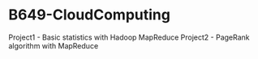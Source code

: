 # B649-CloudComputing

Project1 - Basic statistics with Hadoop MapReduce
Project2 - PageRank algorithm with MapReduce
